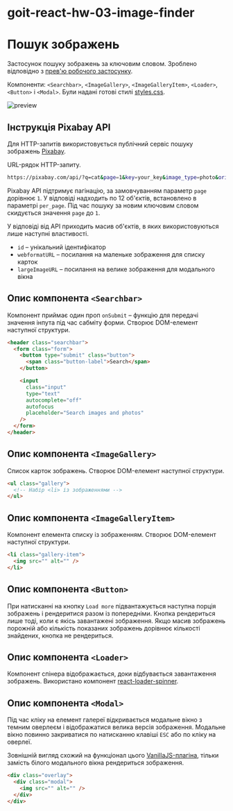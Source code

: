 # goit-react-hw-03-image-finder

# Пошук зображень

Застосунок пошуку зображень за ключовим словом. Зроблено відповідно з [прев'ю робочого застосунку](https://drive.google.com/file/d/1oXCGyiq4uKwW0zzraZLKk4lh3voBlBzZ/view?usp=sharing).

Компоненти: `<Searchbar>`, `<ImageGallery>`, `<ImageGalleryItem>`,
`<Loader>`, `<Button>` і `<Modal>`. Були надані готові стилі [styles.css](./styles.css).

![preview](https://raw.githubusercontent.com/goitacademy/react-homework/master/homework-03/image-finder/mockup/preview.jpg)

## Інструкція Pixabay API

Для HTTP-запитів використовується публічний сервіс пошуку зображень [Pixabay](https://pixabay.com/api/docs/).

URL-рядок HTTP-запиту.

```bash
https://pixabay.com/api/?q=cat&page=1&key=your_key&image_type=photo&orientation=horizontal&per_page=12
```

Pixabay API підтримує пагінацію, за замовчуванням параметр `page` дорівнює `1`. У відповіді надходить по 12 об'єктів, встановлено в параметрі `per_page`. Під час пошуку за новим ключовим словом скидується значення `page` до `1`.

У відповіді від API приходить масив об'єктів, в яких використовуються лише наступні властивості.

- `id` – унікальний ідентифікатор
- `webformatURL` – посилання на маленьке зображення для списку карток
- `largeImageURL` – посилання на велике зображення для модального вікна

## Опис компонента `<Searchbar>`

Компонент приймає один проп `onSubmit` – функцію для передачі значення інпута під час сабміту форми. Створює DOM-елемент наступної структури.

```html
<header class="searchbar">
  <form class="form">
    <button type="submit" class="button">
      <span class="button-label">Search</span>
    </button>

    <input
      class="input"
      type="text"
      autocomplete="off"
      autofocus
      placeholder="Search images and photos"
    />
  </form>
</header>
```

## Опис компонента `<ImageGallery>`

Список карток зображень. Створює DOM-елемент наступної структури.

```html
<ul class="gallery">
  <!-- Набір <li> із зображеннями -->
</ul>
```

## Опис компонента `<ImageGalleryItem>`

Компонент елемента списку із зображенням. Створює DOM-елемент наступної структури.

```html
<li class="gallery-item">
  <img src="" alt="" />
</li>
```

## Опис компонента `<Button>`

При натисканні на кнопку `Load more` підвантажується наступна порція зображень і рендеритися разом із попередніми. Кнопка рендериться лише тоді, коли є якісь завантажені зображення. Якщо масив зображень порожній або кількість показаних зображень дорівнює кількості знайдених, кнопка не рендериться.

## Опис компонента `<Loader>`

Компонент спінера відображається, доки відбувається завантаження зображень. Використано компонент [react-loader-spinner](https://github.com/mhnpd/react-loader-spinner).

## Опис компонента `<Modal>`

Під час кліку на елемент галереї відкривається модальне вікно з темним оверлеєм і відображатися велика версія зображення. Модальне вікно повинно закриватися по натисканню клавіші `ESC` або по кліку на оверлеї.

Зовнішній вигляд схожий на функціонал цього [VanillaJS-плагіна](https://basiclightbox.electerious.com/), тільки замість білого модального вікна рендериться зображення.

```html
<div class="overlay">
  <div class="modal">
    <img src="" alt="" />
  </div>
</div>
```
